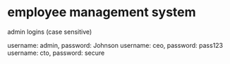 # employee management system
admin logins (case sensitive)

username: admin, password: Johnson
username: ceo,   password: pass123
username: cto,   password: secure
